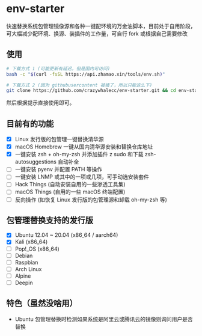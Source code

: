 # env-starter
快速替换系统包管理镜像源和各种一键配环境的万金油脚本，目前处于自用阶段，可大幅减少配环境、换源、装插件的工作量，可自行 fork 或根据自己需要修改

## 使用
```bash
# 下载方式 1 (可能更新有延迟，但是国内可访问)
bash -c "$(curl -fsSL https://api.zhamao.xin/tools/env.sh)"

# 下载方式 2 (因为 githubusercontent 被墙了，所以只能这么下)
git clone https://github.com/crazywhalecc/env-starter.git && cd env-starter && chmod +x env.sh && mv env.sh ../ && cd ../ && rm -rf env-starter/ && ./env.sh
```

然后根据提示直接使用即可。

## 目前有的功能
- [X] Linux 发行版的包管理一键替换清华源
- [X] macOS Homebrew 一键从国内清华源安装和替换仓库地址
- [X] 一键安装 zsh + oh-my-zsh 并添加插件 z sudo 和下载 zsh-autosuggestions 自动补全
- [ ] 一键安装 pyenv 并配置 PATH 等操作
- [ ] 一键安装 LNMP 或其中的一项或几项，可手动选安装套件
- [ ] Hack Things (自动安装自用的一些渗透工具集)
- [ ] macOS Things (自用的一些 macOS 终端配置)
- [ ] 反向操作 (如恢复 Linux 发行版的包管理源和卸载 oh-my-zsh 等)

## 包管理替换支持的发行版
- [X] Ubuntu 12.04 ~ 20.04 (x86_64 / aarch64)
- [X] Kali (x86_64)
- [ ] Pop!_OS (x86_64)
- [ ] Debian
- [ ] Raspbian
- [ ] Arch Linux
- [ ] Alpine
- [ ] Deepin

## 特色（虽然没啥用）
- Ubuntu 包管理替换时检测如果系统是阿里云或腾讯云的镜像则询问用户是否替换
